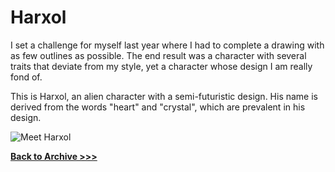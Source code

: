 # Harxol

I set a challenge for myself last year where I had to complete a drawing with as few outlines as possible. The end result was a character with several traits that deviate from my style, yet a character whose design I am really fond of.

This is Harxol, an alien character with a semi-futuristic design. His name is derived from the words "heart" and "crystal", which are prevalent in his design. 

![Meet Harxol](https://arrowarchive.github.io/The-Arrowarchive/images/Harxol.png)

**[Back to Archive >>>](https://arrowarchive.github.io/The-Arrowarchive/gallery)**
